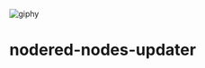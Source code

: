 ![giphy](https://user-images.githubusercontent.com/68069659/153766994-6f5a5928-ed6a-4893-8896-fcb4a66855ad.gif)

# nodered-nodes-updater
